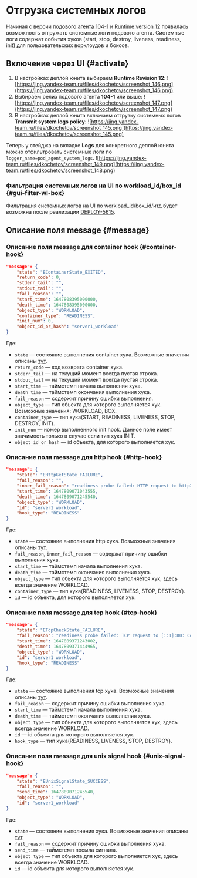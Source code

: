# Отгрузка системных логов

Начиная с версии [подового агента 104-1](https://deploy.yandex-team.ru/docs/reference/pod-agent-releases#) и [Runtime version 12](https://deploy.yandex-team.ru/docs/reference/patchers-revision#runtime-version-12) появилась возможность отгружать системные логи подового агента. Системные логи содержат события хуков (start, stop, destroy, liveness, readiness, init) для пользовательских ворклоудов и боксов.

## Включение через UI {#activate}

1. В настройках деплой юнита выбираем **Runtime Revision 12**:
    ![https://jing.yandex-team.ru/files/dkochetov/screenshot_146.png](https://jing.yandex-team.ru/files/dkochetov/screenshot_146.png)
1. Выбираем релиз подового агента **104-1** или выше:
    ![https://jing.yandex-team.ru/files/dkochetov/screenshot_147.png](https://jing.yandex-team.ru/files/dkochetov/screenshot_147.png)
1. В настройках деплой юнита включаем отгрузку системных логов **Transmit system logs policy**:
    ![https://jing.yandex-team.ru/files/dkochetov/screenshot_145.png](https://jing.yandex-team.ru/files/dkochetov/screenshot_145.png)

Теперь у стейджа на вкладке **Logs** для конкретного деплой юнита можно отфильтровать системные логи по `logger_name=pod_agent_system_logs`.
![https://jing.yandex-team.ru/files/dkochetov/screenshot_149.png](https://jing.yandex-team.ru/files/dkochetov/screenshot_148.png)


### Фильтрация системных логов на UI по workload_id/box_id {#gui-filter-wl-box}

Фильтрация системных логов на UI по workload_id/box_id/итд будет возможна после реализации [DEPLOY-5615](https://st.yandex-team.ru/DEPLOY-5615).

## Описание поля message {#message}

### Описание поля message для container hook {#container-hook}

```json
"message": {
    "state": "EContainerState_EXITED",
    "return_code": 0,
    "stderr_tail": "",
    "stdout_tail": "",
    "fail_reason": "",
    "start_time": 1647808395000000,
    "death_time": 1647808395000000,
    "object_type": "WORKLOAD",
    "container_type": "READINESS",
    "init_num": 0,
    "object_id_or_hash": "server1_workload"
}
```

Где:

* `state` — состояние выполнения container хука. Возможные значения описаны [тут](https://arcanum.yandex-team.ru/arc/trunk/arcadia/yp/yp_proto/yp/client/api/proto/pod_agent.proto?rev=r9040707#L1232).
* `return_code` — код возврата container хука.
* `stderr_tail` — на текущий момент всегда пустая строка.
* `stdout_tail` — на текущий момент всегда пустая строка.
* `start_time` — таймстемп начала выполнения хука.
* `death_time` — таймстемп окончания выполнения хука.
* `fail_reason` — содержит причину ошибки выполнения.
* `object_type` — тип обьекта для которого выполняется хук. Возможные значения: WORKLOAD, BOX.
* `container_type` — тип хука(START, READINESS, LIVENESS, STOP, DESTROY, INIT).
* `init_num` — номер выполненного init hook. Данное поле имеет значимость только в случае если тип хука INIT.
* `object_id_or_hash` — id объекта, для которого выполняется хук.

### Описание поля message для http hook {#http-hook}

```json
"message": {
    "state": "EHttpGetState_FAILURE",
    "fail_reason": "",
    "inner_fail_reason": "readiness probe failed: HTTP request to http2://localhost:82/ping: Connection refused",
    "start_time": 1647809071043555,
    "death_time": 1647809071245540,
    "object_type": "WORKLOAD",
    "id": "server1_workload",
    "hook_type": "READINESS"
}
```

Где:

* `state` — состояние выполнения http хука. Возможные значения описаны [тут](https://arcanum.yandex-team.ru/arc/trunk/arcadia/yp/yp_proto/yp/client/api/proto/pod_agent.proto?rev=r9040707#L1360).
* `fail_reason`, `inner_fail_reason` — содержат причину ошибки выполнения хука.
* `start_time` — таймстемп начала выполнения хука.
* `death_time` — таймстемп окончания выполнения хука.
* `object_type` — тип обьекта для которого выполняется хук, здесь всегда значение WORKLOAD.
* `container_type` — тип хука(READINESS, LIVENESS, STOP, DESTROY).
* `id` — id объекта, для которого выполняется хук.

### Описание поля message для tcp hook {#tcp-hook}

```json
"message": {
    "state": "ETcpCheckState_FAILURE",
    "fail_reason": "readiness probe failed: TCP request to [::1]:80: Connection refused",
    "start_time": 1647809371243002,
    "death_time": 1647809371444965,
    "object_type": "WORKLOAD",
    "id": "server1_workload",
    "hook_type": "READINESS"
}
```

Где:

* `state` — состояние выполнения tcp хука. Возможные значения описаны [тут](https://arcanum.yandex-team.ru/arc/trunk/arcadia/yp/yp_proto/yp/client/api/proto/pod_agent.proto?rev=r9040707#L1382).
* `fail_reason` — содержит причину ошибки выполнения хука.
* `start_time` — таймстемп начала выполнения хука.
* `death_time` — таймстемп окончания выполнения хука.
* `object_type` — тип обьекта для которого выполняется хук, здесь всегда значение WORKLOAD.
* `id` — id объекта для которого выполняется хук.
* `hook_type` — тип хука(READINESS, LIVENESS, STOP, DESTROY).

### Описание поля message для unix signal hook {#unix-signal-hook}

```json
"message": {
    "state": "EUnixSignalState_SUCCESS",
    "fail_reason": "",
    "send_time": 1647809071245540,
    "object_type": "WORKLOAD",
    "id": "server1_workload"
}
```

Где:

* `state` — состояние выполнения хука. Возможные значения описаны [тут](https://arcanum.yandex-team.ru/arc/trunk/arcadia/infra/libs/logger/protos/events.ev?rev=r9233088#L215).
* `fail_reason` — содержит причину ошибки выполнения хука.
* `send_time` — таймстемп посыла сигнала.
* `object_type` — тип объекта для которого выполняется хук, здесь всегда значение WORKLOAD.
* `id` — id объекта для которого выполняется хук.

